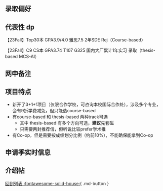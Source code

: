 ## 录取偏好

## 代表性 dp

【23Fall】Top30本 GPA3.9/4.0 雅思7.5 2年SDE Rej（Course-based）

【23Fall】C9 CS本 GPA3.74 T107 G325 国内大厂累计1年实习 录取（thesis-based MCS-AI）

## 网申备注

## 项目特点

- 新开了3+1+1项目（仅限合作学校，可咨询本校国际合作处），涉及多个专业，会有9折学费减免，但只能选course-based
- 有course-based 和 thesis-based 两种track可选
  - 其中 thesis-based 有多个方向可选，**建议**先套磁
  - 只需要两封推荐信，但听说比较prefer学术推
- 有Co-op，但是需要按成绩划分比例（约前10%），不能确保能拿到Co-op

## 申请季实时信息

## 介绍帖

[回到列表 :fontawesome-solid-house:](grade.md){ .md-button }
